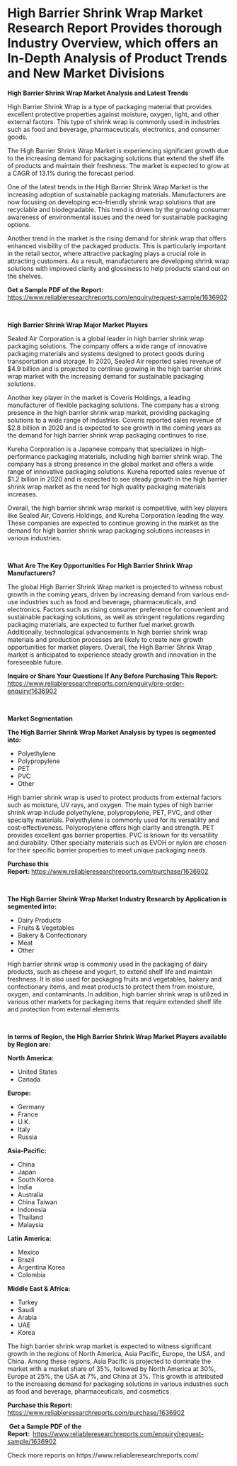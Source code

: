 <p><h1>High Barrier Shrink Wrap Market Research Report Provides thorough Industry Overview, which offers an In-Depth Analysis of Product Trends and New Market Divisions</h1></p><p><strong>High Barrier Shrink Wrap Market Analysis and Latest Trends</strong></p>
<p><p>High Barrier Shrink Wrap is a type of packaging material that provides excellent protective properties against moisture, oxygen, light, and other external factors. This type of shrink wrap is commonly used in industries such as food and beverage, pharmaceuticals, electronics, and consumer goods.</p><p>The High Barrier Shrink Wrap Market is experiencing significant growth due to the increasing demand for packaging solutions that extend the shelf life of products and maintain their freshness. The market is expected to grow at a CAGR of 13.1% during the forecast period.</p><p>One of the latest trends in the High Barrier Shrink Wrap Market is the increasing adoption of sustainable packaging materials. Manufacturers are now focusing on developing eco-friendly shrink wrap solutions that are recyclable and biodegradable. This trend is driven by the growing consumer awareness of environmental issues and the need for sustainable packaging options.</p><p>Another trend in the market is the rising demand for shrink wrap that offers enhanced visibility of the packaged products. This is particularly important in the retail sector, where attractive packaging plays a crucial role in attracting customers. As a result, manufacturers are developing shrink wrap solutions with improved clarity and glossiness to help products stand out on the shelves.</p></p>
<p><strong>Get a Sample PDF of the Report:&nbsp;</strong> <a href="https://www.reliableresearchreports.com/enquiry/request-sample/1636902">https://www.reliableresearchreports.com/enquiry/request-sample/1636902</a></p>
<p>&nbsp;</p>
<p><strong>High Barrier Shrink Wrap Major Market Players</strong></p>
<p><p>Sealed Air Corporation is a global leader in high barrier shrink wrap packaging solutions. The company offers a wide range of innovative packaging materials and systems designed to protect goods during transportation and storage. In 2020, Sealed Air reported sales revenue of $4.9 billion and is projected to continue growing in the high barrier shrink wrap market with the increasing demand for sustainable packaging solutions.</p><p>Another key player in the market is Coveris Holdings, a leading manufacturer of flexible packaging solutions. The company has a strong presence in the high barrier shrink wrap market, providing packaging solutions to a wide range of industries. Coveris reported sales revenue of $2.8 billion in 2020 and is expected to see growth in the coming years as the demand for high barrier shrink wrap packaging continues to rise.</p><p>Kureha Corporation is a Japanese company that specializes in high-performance packaging materials, including high barrier shrink wrap. The company has a strong presence in the global market and offers a wide range of innovative packaging solutions. Kureha reported sales revenue of $1.2 billion in 2020 and is expected to see steady growth in the high barrier shrink wrap market as the need for high quality packaging materials increases.</p><p>Overall, the high barrier shrink wrap market is competitive, with key players like Sealed Air, Coveris Holdings, and Kureha Corporation leading the way. These companies are expected to continue growing in the market as the demand for high barrier shrink wrap packaging solutions increases in various industries.</p></p>
<p>&nbsp;</p>
<p><strong>What Are The Key Opportunities For High Barrier Shrink Wrap Manufacturers?</strong></p>
<p><p>The global High Barrier Shrink Wrap market is projected to witness robust growth in the coming years, driven by increasing demand from various end-use industries such as food and beverage, pharmaceuticals, and electronics. Factors such as rising consumer preference for convenient and sustainable packaging solutions, as well as stringent regulations regarding packaging materials, are expected to further fuel market growth. Additionally, technological advancements in high barrier shrink wrap materials and production processes are likely to create new growth opportunities for market players. Overall, the High Barrier Shrink Wrap market is anticipated to experience steady growth and innovation in the foreseeable future.</p></p>
<p><strong>Inquire or Share Your Questions If Any Before Purchasing This Report:</strong> <a href="https://www.reliableresearchreports.com/enquiry/pre-order-enquiry/1636902">https://www.reliableresearchreports.com/enquiry/pre-order-enquiry/1636902</a></p>
<p>&nbsp;</p>
<p><strong>Market Segmentation</strong></p>
<p><strong>The High Barrier Shrink Wrap Market Analysis by types is segmented into:</strong></p>
<p><ul><li>Polyethylene</li><li>Polypropylene</li><li>PET</li><li>PVC</li><li>Other</li></ul></p>
<p><p>High barrier shrink wrap is used to protect products from external factors such as moisture, UV rays, and oxygen. The main types of high barrier shrink wrap include polyethylene, polypropylene, PET, PVC, and other specialty materials. Polyethylene is commonly used for its versatility and cost-effectiveness. Polypropylene offers high clarity and strength. PET provides excellent gas barrier properties. PVC is known for its versatility and durability. Other specialty materials such as EVOH or nylon are chosen for their specific barrier properties to meet unique packaging needs.</p></p>
<p><strong>Purchase this Report:&nbsp;</strong><a href="https://www.reliableresearchreports.com/purchase/1636902">https://www.reliableresearchreports.com/purchase/1636902</a></p>
<p>&nbsp;</p>
<p><strong>The High Barrier Shrink Wrap Market Industry Research by Application is segmented into:</strong></p>
<p><ul><li>Dairy Products</li><li>Fruits & Vegetables</li><li>Bakery & Confectionary</li><li>Meat</li><li>Other</li></ul></p>
<p><p>High barrier shrink wrap is commonly used in the packaging of dairy products, such as cheese and yogurt, to extend shelf life and maintain freshness. It is also used for packaging fruits and vegetables, bakery and confectionary items, and meat products to protect them from moisture, oxygen, and contaminants. In addition, high barrier shrink wrap is utilized in various other markets for packaging items that require extended shelf life and protection from external elements.</p></p>
<p>&nbsp;</p>
<p><strong>In terms of Region, the High Barrier Shrink Wrap Market Players available by Region are:</strong></p>
<p>
    <p> <strong> North America: </strong>
        <ul>
            <li>United States</li>
            <li>Canada</li>
        </ul>
        </p> 
    <p> <strong> Europe: </strong>
        <ul>
            <li>Germany</li>
            <li>France</li>
            <li>U.K.</li>
            <li>Italy</li>
            <li>Russia</li>
        </ul>
        </p> 
    <p> <strong> Asia-Pacific: </strong>
        <ul>
            <li>China</li>
            <li>Japan</li>
            <li>South Korea</li>
            <li>India</li>
            <li>Australia</li>
            <li>China Taiwan</li>
            <li>Indonesia</li>
            <li>Thailand</li>
            <li>Malaysia</li>
        </ul>
        </p> 
    <p> <strong> Latin America: </strong>
        <ul>
            <li>Mexico</li>
            <li>Brazil</li>
            <li>Argentina Korea</li>
            <li>Colombia</li>
        </ul>
        </p> 
    <p> <strong> Middle East & Africa: </strong>
        <ul>
            <li>Turkey</li>
            <li>Saudi</li>
            <li>Arabia</li>
            <li>UAE</li>
            <li>Korea</li>
        </ul>
    </p>
    </p>
<p><p>The high barrier shrink wrap market is expected to witness significant growth in the regions of North America, Asia Pacific, Europe, the USA, and China. Among these regions, Asia Pacific is projected to dominate the market with a market share of 35%, followed by North America at 30%, Europe at 25%, the USA at 7%, and China at 3%. This growth is attributed to the increasing demand for packaging solutions in various industries such as food and beverage, pharmaceuticals, and cosmetics.</p></p>
<p><strong>Purchase this Report: </strong><a href="https://www.reliableresearchreports.com/purchase/1636902">https://www.reliableresearchreports.com/purchase/1636902</a></p>
<p>&nbsp;<strong>Get a Sample PDF of the Report:&nbsp;&nbsp;</strong><a href="https://www.reliableresearchreports.com/enquiry/request-sample/1636902">https://www.reliableresearchreports.com/enquiry/request-sample/1636902</a></p>
<p><strong></strong></p>
<p>Check more reports on https://www.reliableresearchreports.com/</p>